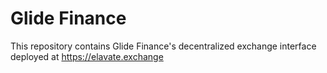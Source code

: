 # Glide Finance

This repository contains Glide Finance's decentralized exchange interface deployed at https://elavate.exchange
